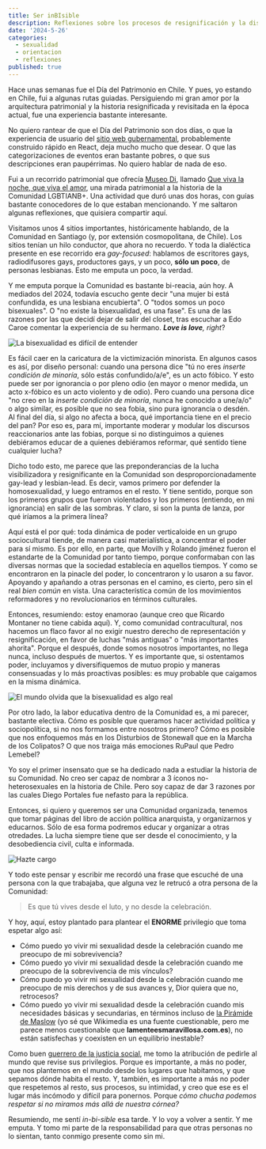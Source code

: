 ```yaml
---
title: Ser inBIsible
description: Reflexiones sobre los procesos de resignificación y la discirminación dentro de la Comunidad.
date: '2024-5-26'
categories:
  - sexualidad
  - orientacion
  - reflexiones
published: true
---
```

Hace unas semanas fue el Día del Patrimonio en Chile. Y pues, yo estando en Chile, fui a algunas rutas guiadas. Persiguiendo mi gran amor por la arquitectura patrimonial y la historia resignificada y revisitada en la época actual, fue una experiencia bastante interesante.

No quiero rantear de que el Día del Patrimonio son dos días, o que la experiencia de usuario del [sitio web gubernamental](https://www.diadelospatrimonios.cl/), probablemente construido rápido en React, deja mucho mucho que desear. O que las categorizaciones de eventos eran bastante pobres, o que sus descripciones eran paupérrimas. No quiero hablar de nada de eso.

Fui a un recorrido patrimonial que ofrecía [Museo Di](https://www.instagram.com/museo.di/), llamado [Que viva la noche, que viva el amor](https://www.diadelospatrimonios.cl/actividad/que-viva-la-noche-viva-el-amor-recorrido-patrimonial-lgbtiqa), una mirada patrimonial a la historia de la Comunidad LGBTIANB+. Una actividad que duró unas dos horas, con guías bastante conocedores de lo que estaban mencionando. Y me saltaron algunas reflexiones, que quisiera compartir aquí.

Visitamos unos 4 sitios importantes, históricamente hablando, de la Comunidad en Santiago (y, por extensión cosmopolitana, de Chile). Los sitios tenían un hilo conductor, que ahora no recuerdo. Y toda la dialéctica presente en ese recorrido era _gay-focused_: hablamos de escritores gays, radiodifusores gays, productores gays, y un poco, **sólo un poco**, de personas lesbianas. Esto me emputa un poco, la verdad.

Y me emputa porque la Comunidad es bastante bi-reacia, aún hoy. A mediados del 2024, todavía escucho gente decir "una mujer bi está confundida, es una lesbiana encubierta". O "todos somos un poco bisexuales". O "no existe la bisexualidad, es una fase". Es una de las razones por las que decidí dejar de salir del closet, tras escuchar a Edo Caroe comentar la experiencia de su hermano. _**Love is love**, right_?

![La bisexualidad es difícil de entender](https://media.giphy.com/media/j0Qs7VXX1xyYqpzkL8/giphy.gif?cid=790b76110718n9iunukavorld5pztc3no6b3difbv9nkl8yg&ep=v1_gifs_search&rid=giphy.gif&ct=g)

Es fácil caer en la caricatura de la victimización minorista. En algunos casos es así, por diseño personal: cuando una persona dice "tú no eres _inserte condición de minoría_, sólo estás confundido/a/e", es un acto fóbico. Y esto puede ser por ignorancia o por pleno odio (en mayor o menor medida, un acto x-fóbico es un acto violento y de odio). Pero cuando una persona dice "no creo en la _inserte condición de minoría_, nunca he conocido a une/a/o" o algo similar, es posible que no sea fobia, sino pura ignorancia o desdén. Al final del día, si algo no afecta a boca, qué importancia tiene en el precio del pan? Por eso es, para mí, importante moderar y modular los discursos reaccionarios ante las fobias, porque si no distinguimos a quienes debiéramos educar de a quienes debiéramos reformar, qué sentido tiene cualquier lucha?

Dicho todo esto, me parece que las preponderancias de la lucha visibilizadora y resignificante en la Comunidad son desproporcionadamente gay-lead y lesbian-lead. Es decir, vamos primero por defender la homosexualidad, y luego entramos en el resto. Y tiene sentido, porque son los primeros grupos que fueron violentados y los primeros (entiendo, en mi ignorancia) en salir de las sombras. Y claro, si son la punta de lanza, por qué iríamos a la primera línea?

Aquí está el por qué: toda dinámica de poder verticaloide en un grupo sociocultural tiende, de manera casi materialística, a concentrar el poder para sí mismo. Es por ello, en parte, que Movilh y Rolando jiménez fueron el estandarte de la Comunidad por tanto tiempo, porque conformaban con las diversas normas que la sociedad establecía en aquellos tiempos. Y como se encontraron en la pinacle del poder, lo concentraron y lo usaron a su favor. Apoyando y apañando a otras personas en el camino, es cierto, pero sin el real _bien común_ en vista. Una característica común de los movimientos reformadores y no revolucionarios en términos culturales.

Entonces, resumiendo: estoy enamorao (aunque creo que Ricardo Montaner no tiene cabida aquí). Y, como comunidad contracultural, nos hacemos un flaco favor al no exigir nuestro derecho de representación y resignificación, en favor de luchas "más antiguas" o "más importantes ahorita". Porque el después, donde somos nosotros importantes, no llega nunca, incluso después de muertos. Y es importante que, si ostentamos poder, incluyamos y diversifiquemos de mutuo propio y maneras consensuadas y lo más proactivas posibles: es muy probable que caigamos en la misma dinámica.

![El mundo olvida que la bisexualidad es algo real](https://media.giphy.com/media/1hMaHunIeWhRJT4HsY/giphy.gif?cid=790b76110718n9iunukavorld5pztc3no6b3difbv9nkl8yg&ep=v1_gifs_search&rid=giphy.gif&ct=g)

Por otro lado, la labor educativa dentro de la Comunidad es, a mi parecer, bastante electiva. Cómo es posible que queramos hacer actividad política y sociopolítica, si no nos formamos entre nosotros primero? Cómo es posible que nos enfoquemos más en los Disturbios de Stonewall que en la Marcha de los Colipatos? O que nos traiga más emociones RuPaul que Pedro Lemebel?

Yo soy el primer insensato que se ha dedicado nada a estudiar la historia de su Comunidad. No creo ser capaz de nombrar a 3 íconos no-heterosexuales en la historia de Chile. Pero soy capaz de dar 3 razones por las cuales Diego Portales fue nefasto para la república.

Entonces, si quiero y queremos ser una Comunidad organizada, tenemos que tomar páginas del libro de acción política anarquista, y organizarnos y educarnos. Sólo de esa forma podremos educar y organizar a otras otredades. La lucha siempre tiene que ser desde el conocimiento, y la desobediencia civil, culta e informada.

![Hazte cargo](https://media.giphy.com/media/YJcyq3U6t1IDodl4Nq/giphy.gif?cid=ecf05e47aihljkp04mzw0jc12dg5ccjg8u93hd2s7dnwiacd&ep=v1_gifs_search&rid=giphy.gif&ct=g)

Y todo este pensar y escribir me recordó una frase que escuché de una persona con la que trabajaba, que alguna vez le retrucó a otra persona de la Comunidad:

> Es que tú vives desde el luto, y no desde la celebración.

Y hoy, aquí, estoy plantado para plantear el **ENORME** privilegio que toma espetar algo así:

* Cómo puedo yo vivir mi sexualidad desde la celebración cuando me preocupo de mi sobrevivencia?
* Cómo puedo yo vivir mi sexualidad desde la celebración cuando me preocupo de la sobrevivencia de mis vínculos?
* Cómo puedo yo vivir mi sexualidad desde la celebración cuando me preocupo de mis derechos y de sus avances y, Dior quiera que no, retrocesos?
* Cómo puedo yo vivir mi sexualidad desde la celebración cuando mis necesidades básicas y secundarias, en términos incluso de [la Pirámide de Maslow](https://es.wikipedia.org/wiki/Pir%C3%A1mide_de_Maslow) (yo sé que Wikimedia es una fuente cuestionable, pero me parece menos cuestionable que **lamenteesmaravillosa.com.es**), no están satisfechas y coexisten en un equilibrio inestable?

Como buen [guerrero de la justicia social](https://www.youtube.com/watch?v=INJj2xyCN4o), me tomo la atribución de pedirle al mundo que revise sus privilegios. Porque es importante, a más no poder, que nos plantemos en el mundo desde los lugares que habitamos, y que sepamos dónde habita el resto. Y, también, es importante a más no poder que respetemos al resto, sus procesos, su intimidad, y creo que ese es el lugar más incómodo y difícil para ponernos. Porque <em>cómo chucha podemos respetar si no miramos más allá de nuestra córnea?</em>

Resumiendo, me sentí _in-bi-sible_ esa tarde. Y lo voy a volver a sentir. Y me emputa. Y tomo mi parte de la responsabilidad para que otras personas no lo sientan, tanto conmigo presente como sin mi.
